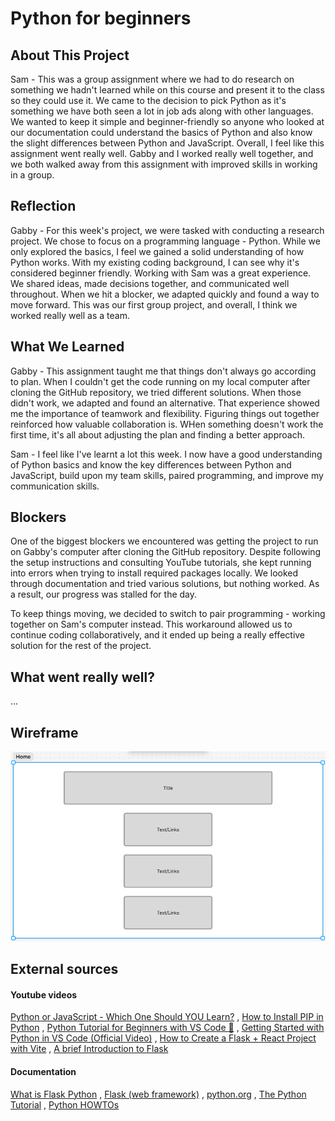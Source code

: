 # Python for beginners

## About This Project



Sam - This was a group assignment where we had to do research on something we hadn't learned while on this course and present it to the class so they could use it. We came to the decision to pick Python as it's something we have both seen a lot in job ads along with other languages. We wanted to keep it simple and beginner-friendly so anyone who looked at our documentation could understand the basics of Python and also know the slight differences between Python and JavaScript. Overall, I feel like this assignment went really well. Gabby and I worked really well together, and we both walked away from this assignment with improved skills in working in a group.
## Reflection
Gabby - For this week's project, we were tasked with conducting a research project. We chose to focus on a programming language - Python. While we only explored the basics, I feel we gained a solid understanding of how Python works. With my existing coding background, I can see why it's considered beginner friendly. Working with Sam was a great experience. We shared ideas, made decisions together, and communicated well throughout. When we hit a blocker, we adapted quickly and found a way to move forward. This was our first group project, and overall, I think we worked really well as a team. 

## What We Learned
Gabby - This assignment taught me that things don't always go according to plan. When I couldn't get the code running on my local computer after cloning the GitHub repository, we tried different solutions. When those didn't work, we adapted and found an alternative. That experience showed me the importance of teamwork and flexibility. Figuring things out together reinforced how valuable collaboration is. WHen something doesn't work the first time, it's all about adjusting the plan and finding a better approach. 

Sam - I feel like I've learnt a lot this week. I now have a good understanding of Python basics and know the key differences between Python and JavaScript, build upon my team skills, paired programming, and improve my communication skills.

## Blockers
One of the biggest blockers we encountered was getting the project to run on Gabby's computer after cloning the GitHub repository. Despite following the setup instructions and consulting YouTube tutorials, she kept running into errors when trying to install required packages locally. We looked through documentation and tried various solutions, but nothing worked. As a result, our progress was stalled for the day. 

To keep things moving, we decided to switch to pair programming - working together on Sam's computer instead. This workaround allowed us to continue coding collaboratively, and it ended up being a really effective solution for the rest of the project. 

## What went really well?

...

## Wireframe

<div align="center">

![Wireframe](./Wireframe/Wireframe.png)

</div>

## External sources

#### Youtube videos

[Python or JavaScript - Which One Should YOU Learn?](https://www.youtube.com/watch?v=t9CAFYn7YgY) , [How to Install PIP in Python](https://www.youtube.com/watch?v=TqE4jBH4Me4&t=117s) , [Python Tutorial for Beginners with VS Code 🐍](https://www.youtube.com/watch?v=6i3e-j3wSf0) , [Getting Started with Python in VS Code (Official Video)](https://www.youtube.com/watch?v=D2cwvpJSBX4) , [How to Create a Flask + React Project with Vite](https://www.youtube.com/watch?v=ctQMqqEo4G8) , [A brief Introduction to Flask](https://www.youtube.com/watch?v=AgVqsmz-ZW4)

#### Documentation

[What is Flask Python](https://pythonbasics.org/what-is-flask-python/) , [Flask (web framework)](https://en.wikipedia.org/wiki/Flask_%28web_framework%29#:~:text=Flask%20is%20a%20micro%20web,party%20libraries%20provide%20common%20functions) , [python.org](https://www.python.org/doc/) , [The Python Tutorial](https://docs.python.org/3/tutorial/index.html) , [Python HOWTOs](https://docs.python.org/3/howto/index.html)
